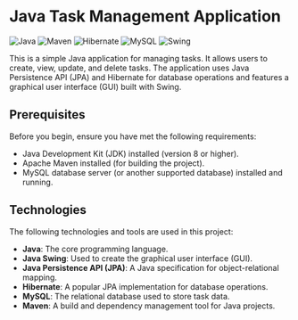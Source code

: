 # Java Task Management Application
![Java](https://img.shields.io/badge/Java-8%2B-blue)
![Maven](https://img.shields.io/badge/Maven-3.6%2B-blue)
![Hibernate](https://img.shields.io/badge/Hibernate-5.4%2B-blue)
![MySQL](https://img.shields.io/badge/MySQL-5.7%2B-blue)
![Swing](https://img.shields.io/badge/Swing-GUI-orange)

This is a simple Java application for managing tasks. It allows users to create, view, update, and delete tasks. The application uses Java Persistence API (JPA) and Hibernate for database operations and features a graphical user interface (GUI) built with Swing.


## Prerequisites

Before you begin, ensure you have met the following requirements:

- Java Development Kit (JDK) installed (version 8 or higher).
- Apache Maven installed (for building the project).
- MySQL database server (or another supported database) installed and running.

## Technologies

The following technologies and tools are used in this project:

- **Java**: The core programming language.
- **Java Swing**: Used to create the graphical user interface (GUI).
- **Java Persistence API (JPA)**: A Java specification for object-relational mapping.
- **Hibernate**: A popular JPA implementation for database operations.
- **MySQL**: The relational database used to store task data.
- **Maven**: A build and dependency management tool for Java projects.

